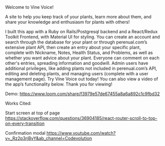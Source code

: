 Welcome to Vine Voice!

A site to help you keep track of your plants, learn more about them, and share your knowledge and enthusiasm for plants with others!

I built this app with a Ruby on Rails/Postgresql backend and a React/Redux Toolkit Frontend, with Material UI for styling. You can create an account and search through the database for your plant or through perenual.com’s extensive plant API, then create an entry about your specific plant, complete with Nickname, Notes, Health Status, and Problems, as well as whether you want advice about your plant. Everyone can comment on each other's entries, spreading information and goodwill. Admin users have additional privileges, like adding plants not included in perenual.com’s API, editing and deleting plants, and managing users (complete with a user management page). Try Vine Voice out today! You can also view a video of the app’s functionality below. Thank you for viewing!

Demo: https://www.loom.com/share/f3979e57de67455a8a6a892c1c9fbd32

Works Cited: 

Start screen at top of page
https://stackoverflow.com/questions/36904185/react-router-scroll-to-top-on-every-transition

Confirmation modal
https://www.youtube.com/watch?v=_Rz2p3rjBvY&ab_channel=Codevolution


